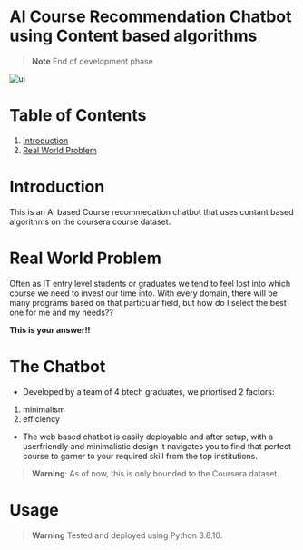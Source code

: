 # AI Course Recommendation Chatbot using Content based algorithms
> **Note** End of development phase

![ui](https://github.com/m-kiran-g/AI-Course-Recommendation-Chatbot/assets/136038904/a9ad155d-4e6b-4717-9b4e-75f19a63fc35)

# Table of Contents
1. [Introduction](#introduction)
2. [Real World Problem](#real-world-problem)

# Introduction
This is an AI based Course recommedation chatbot that uses contant based algorithms on the coursera course dataset.

# Real World Problem
Often as IT entry level students or graduates we tend to feel lost into which course we need to invest our time into. With every domain, there will be many programs based on that particular field, but how do I select the best one for me and my needs??

**This is your answer!!**

# The Chatbot
- Developed by a team of 4 btech graduates, we priortised 2 factors: 
1) minimalism
2) efficiency

- The web based chatbot is easily deployable and after setup, with a userfriendly and minimalistic design it navigates you to find that perfect course to garner to your required skill from the top institutions.

>**Warning**: As of now, this is only bounded to the Coursera dataset.

# Usage
> **Warning** Tested and deployed using Python 3.8.10.
